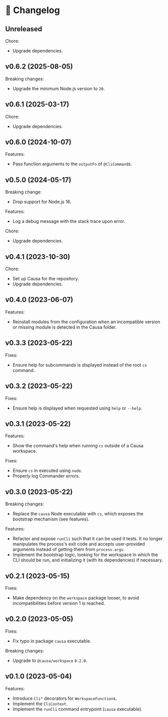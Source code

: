# 🔖 Changelog

## Unreleased

Chore:

- Upgrade dependencies.

## v0.6.2 (2025-08-05)

Breaking changes:

- Upgrade the minimum Node.js version to `20`.

## v0.6.1 (2025-03-17)

Chore:

- Upgrade dependencies.

## v0.6.0 (2024-10-07)

Features:

- Pass function arguments to the `outputFn` of `@CliCommand`s.

## v0.5.0 (2024-05-17)

Breaking change:

- Drop support for Node.js 16.

Features:

- Log a debug message with the stack trace upon error.

Chore:

- Upgrade dependencies.

## v0.4.1 (2023-10-30)

Chore:

- Set up Causa for the repository.
- Upgrade dependencies.

## v0.4.0 (2023-06-07)

Features:

- Reinstall modules from the configuration when an incompatible version or missing module is detected in the Causa folder.

## v0.3.3 (2023-05-22)

Fixes:

- Ensure help for subcommands is displayed instead of the root `cs` command.

## v0.3.2 (2023-05-22)

Fixes:

- Ensure help is displayed when requested using `help` or `--help`.

## v0.3.1 (2023-05-22)

Features:

- Show the command's help when running `cs` outside of a Causa workspace.

Fixes:

- Ensure `cs` in executed using `node`.
- Properly log Commander errors.

## v0.3.0 (2023-05-22)

Breaking changes:

- Replace the `causa` Node executable with `cs`, which exposes the bootstrap mechanism (see features).

Features:

- Refactor and expose `runCli` such that it can be used it tests. It no longer manipulates the process's exit code and accepts user-provided arguments instead of getting them from `process.argv`.
- Implement the bootstrap logic, looking for the workspace in which the CLI should be run, and initializing it (with its dependencies) if necessary.

## v0.2.1 (2023-05-15)

Fixes:

- Make dependency on the `workspace` package looser, to avoid incompatibilities before version 1 is reached.

## v0.2.0 (2023-05-05)

Fixes:

- Fix typo in package `causa` executable.

Breaking changes:

- Upgrade to `@causa/workspace` `0.2.0`.

## v0.1.0 (2023-05-04)

Features:

- Introduce `Cli*` decorators for `WorkspaceFunction`s.
- Implement the `CliContext`.
- Implement the `runCli` command entrypoint (`causa` executable).
